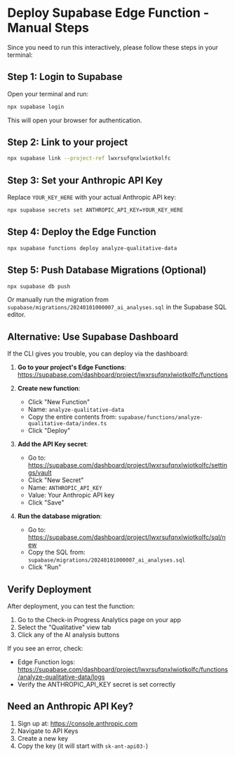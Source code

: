 # Deploy Supabase Edge Function - Manual Steps

Since you need to run this interactively, please follow these steps in your terminal:

## Step 1: Login to Supabase
Open your terminal and run:
```bash
npx supabase login
```
This will open your browser for authentication.

## Step 2: Link to your project
```bash
npx supabase link --project-ref lwxrsufqnxlwiotkolfc
```

## Step 3: Set your Anthropic API Key
Replace `YOUR_KEY_HERE` with your actual Anthropic API key:
```bash
npx supabase secrets set ANTHROPIC_API_KEY=YOUR_KEY_HERE
```

## Step 4: Deploy the Edge Function
```bash
npx supabase functions deploy analyze-qualitative-data
```

## Step 5: Push Database Migrations (Optional)
```bash
npx supabase db push
```
Or manually run the migration from `supabase/migrations/20240101000007_ai_analyses.sql` in the Supabase SQL editor.

## Alternative: Use Supabase Dashboard

If the CLI gives you trouble, you can deploy via the dashboard:

1. **Go to your project's Edge Functions**:
   https://supabase.com/dashboard/project/lwxrsufqnxlwiotkolfc/functions

2. **Create new function**:
   - Click "New Function"
   - Name: `analyze-qualitative-data`
   - Copy the entire contents from: `supabase/functions/analyze-qualitative-data/index.ts`
   - Click "Deploy"

3. **Add the API Key secret**:
   - Go to: https://supabase.com/dashboard/project/lwxrsufqnxlwiotkolfc/settings/vault
   - Click "New Secret"
   - Name: `ANTHROPIC_API_KEY`
   - Value: Your Anthropic API key
   - Click "Save"

4. **Run the database migration**:
   - Go to: https://supabase.com/dashboard/project/lwxrsufqnxlwiotkolfc/sql/new
   - Copy the SQL from: `supabase/migrations/20240101000007_ai_analyses.sql`
   - Click "Run"

## Verify Deployment

After deployment, you can test the function:
1. Go to the Check-in Progress Analytics page on your app
2. Select the "Qualitative" view tab
3. Click any of the AI analysis buttons

If you see an error, check:
- Edge Function logs: https://supabase.com/dashboard/project/lwxrsufqnxlwiotkolfc/functions/analyze-qualitative-data/logs
- Verify the ANTHROPIC_API_KEY secret is set correctly

## Need an Anthropic API Key?

1. Sign up at: https://console.anthropic.com
2. Navigate to API Keys
3. Create a new key
4. Copy the key (it will start with `sk-ant-api03-`)
